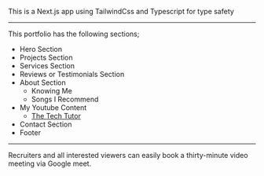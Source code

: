 This is a Next.js app using TailwindCss and Typescript for type safety

---
This portfolio has the following sections;

- Hero Section
- Projects Section
- Services Section
- Reviews or Testimonials Section
- About Section
   - Knowing Me
   - Songs I Recommend
- My Youtube Content
   - [The Tech Tutor]()
- Contact Section
- Footer

---
Recruiters and all interested viewers can easily book a thirty-minute video meeting via Google meet.
